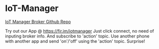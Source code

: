 # IoT-Manager

[IoT Manager Broker Github Repo](https://github.com/JLiao98/IoT-Manager-Broker)

Try out our App @ https://fir.im/iotmanager
Just click connect, no need of inputing broker info.
And subscribe to 'action' topic.
Use another phone with another app and send 'on'/'off' using the 'action' topic.
Surprise!

